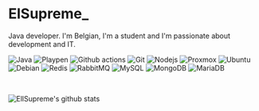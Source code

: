 # ElSupreme_

Java developer.
I'm Belgian, I'm a student and I'm passionate about development and IT.

<p>
  <img alt="Java" src="https://img.shields.io/badge/-Java-ea2845?style=flat-square&logo=java&logoColor=white" />
  <img alt="Playpen" src="https://img.shields.io/badge/-Playpen-2AA5DC?style=flat-square&logo=Webpack&logoColor=white" />
  <img alt="Github actions" src="https://img.shields.io/badge/-Github_Actions-2088FF?style=flat-square&logo=github-actions&logoColor=white" />
  <img alt="Git" src="https://img.shields.io/badge/-Git-F05032?style=flat-square&logo=git&logoColor=white" />
  <img alt="Nodejs" src="https://img.shields.io/badge/-Nodejs-43853d?style=flat-square&logo=Node.js&logoColor=white" />
  <img alt ="Proxmox" src="https://img.shields.io/badge/-Proxmox-E57000?style=flat-square&logo=Proxmox&logoColor=white" />
  <img alt ="Ubuntu" src="https://img.shields.io/badge/-Ubuntu-E95420?style=flat-square&logo=ubuntu&logoColor=white" />
  <img alt ="Debian" src="https://img.shields.io/badge/-Debian-A81D33?style=flat-square&logo=debian&logoColor=white" />
  <img alt ="Redis" src="https://img.shields.io/badge/-Redis-DC382D?style=flat-square&logo=redis&logoColor=white" />
  <img alt ="RabbitMQ" src"https://img.shields.io/badge/-RabbitMQ-FF6600?style=flat-square&logo=rabbitmq&logoColor=white" />
  <img alt ="MySQL" src="https://img.shields.io/badge/-MySQL-4479A1?style=flat-square&logo=mysql&logoColor=white" />
  <img alt ="MongoDB" src"https://img.shields.io/badge/-MongoDB-47A248?style=flat-square&logo=MongoDB&logoColor=white" />
  <img alt ="MariaDB" src"https://img.shields.io/badge/-MariaDB-003545?style=flat-square&logo=mariadb&logoColor=white" />
</p>


<br>


![EllSupreme's github stats](https://github-readme-stats.vercel.app/api?username=EllSupreme&theme=graywhite&show_icons=true)

